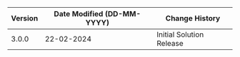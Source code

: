 | **Version**   | **Date Modified (DD-MM-YYYY)** | **Change History**              |
|---------------|--------------------------------|---------------------------------|
|  3.0.0        | 22-02-2024                     | Initial Solution Release        |
                     